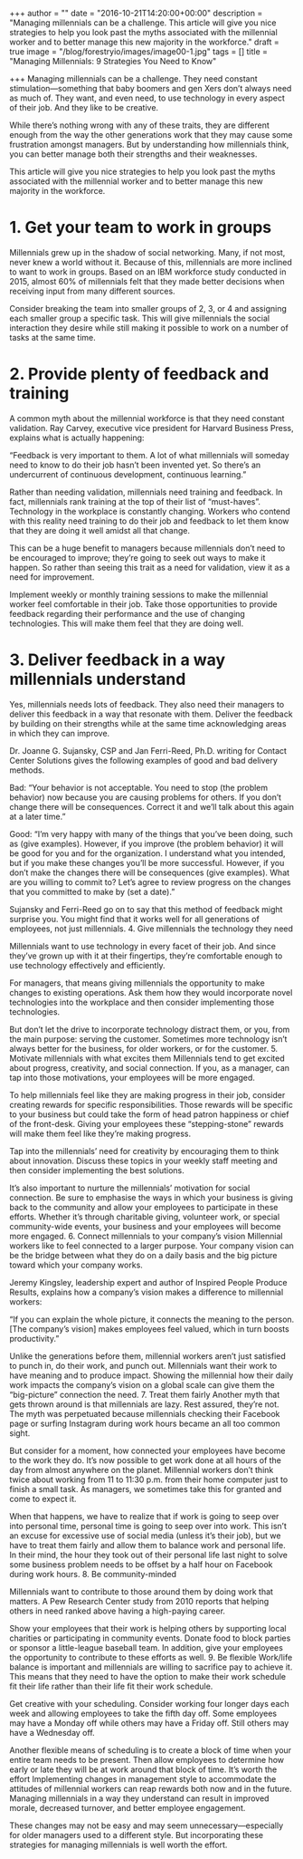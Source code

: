 +++
author = ""
date = "2016-10-21T14:20:00+00:00"
description = "Managing millennials can be a challenge. This article will give you nice strategies to help you look past the myths associated with the millennial worker and to better manage this new majority in the workforce."
draft = true
image = "/blog/forestryio/images/image00-1.jpg"
tags = []
title = "Managing Millennials: 9 Strategies You Need to Know"

+++
Managing millennials can be a challenge. They need constant stimulation—something that baby boomers and gen Xers don’t always need as much of. They want, and even need, to use technology in every aspect of their job. And they like to be creative.

While there’s nothing wrong with any of these traits, they are different enough from the way the other generations work that they may cause some frustration amongst managers. But by understanding how millennials think, you can better manage both their strengths and their weaknesses.

This article will give you nice strategies to help you look past the myths associated with the millennial worker and to better manage this new majority in the workforce.

# 1. Get your team to work in groups
Millennials grew up in the shadow of social networking. Many, if not most, never knew a world without it. Because of this, millennials are more inclined to want to work in groups. Based on an IBM workforce study conducted in 2015, almost 60% of millennials felt that they made better decisions when receiving input from many different sources.

Consider breaking the team into smaller groups of 2, 3, or 4 and assigning each smaller group a specific task. This will give millennials the social interaction they desire while still making it possible to work on a number of tasks at the same time.

# 2. Provide plenty of feedback and training
A common myth about the millennial workforce is that they need constant validation. Ray Carvey, executive vice president for Harvard Business Press, explains what is actually happening:

“Feedback is very important to them. A lot of what millennials will someday need to know to do their job hasn’t been invented yet. So there’s an undercurrent of continuous development, continuous learning.”

Rather than needing validation, millennials need training and feedback. In fact, millennials rank training at the top of their list of “must-haves”. Technology in the workplace is constantly changing. Workers who contend with this reality need training to do their job and feedback to let them know that they are doing it well amidst all that change.

This can be a huge benefit to managers because millennials don’t need to be encouraged to improve; they’re going to seek out ways to make it happen. So rather than seeing this trait as a need for validation, view it as a need for improvement.

Implement weekly or monthly training sessions to make the millennial worker feel comfortable in their job. Take those opportunities to provide feedback regarding their performance and the use of changing technologies. This will make them feel that they are doing well.

# 3. Deliver feedback in a way millennials understand
Yes, millennials needs lots of feedback. They also need their managers to deliver this feedback in a way that resonate with them. Deliver the feedback by building on their strengths while at the same time acknowledging areas in which they can improve.

Dr. Joanne G. Sujansky, CSP and Jan Ferri-Reed, Ph.D. writing for Contact Center Solutions gives the following examples of good and bad delivery methods.

Bad: “Your behavior is not acceptable. You need to stop (the problem behavior) now because you are causing problems for others. If you don’t change there will be consequences. Correct it and we’ll talk about this again at a later time.”

Good: “I’m very happy with many of the things that you’ve been doing, such as (give examples). However, if you improve (the problem behavior) it will be good for you and for the organization. I understand what you intended, but if you make these changes you’ll be more successful. However, if you don’t make the changes there will be consequences (give examples). What are you willing to commit to? Let’s agree to review progress on the changes that you committed to make by (set a date).”

Sujansky and Ferri-Reed go on to say that this method of feedback might surprise you. You might find that it works well for all generations of employees, not just millennials. 
4. Give millennials the technology they need


Millennials want to use technology in every facet of their job. And since they’ve grown up with it at their fingertips, they’re comfortable enough to use technology effectively and efficiently.

For managers, that means giving millennials the opportunity to make changes to existing operations. Ask them how they would incorporate novel technologies into the workplace and then consider implementing those technologies.

But don’t let the drive to incorporate technology distract them, or you, from the main purpose: serving the customer. Sometimes more technology isn’t always better for the business, for older workers, or for the customer.
5. Motivate millennials with what excites them
Millennials tend to get excited about progress, creativity, and social connection. If you, as a manager, can tap into those motivations, your employees will be more engaged.

To help millennials feel like they are making progress in their job, consider creating rewards for specific responsibilities. Those rewards will be specific to your business but could take the form of head patron happiness or chief of the front-desk. Giving your employees these “stepping-stone” rewards will make them feel like they’re making progress.

Tap into the millennials’ need for creativity by encouraging them to think about innovation. Discuss these topics in your weekly staff meeting and then consider implementing the best solutions.

It’s also important to nurture the millennials’ motivation for social connection. Be sure to emphasise the ways in which your business is giving back to the community and allow your employees to participate in these efforts. Whether it’s through charitable giving, volunteer work, or special community-wide events, your business and your employees will become more engaged.
6. Connect millennials to your company’s vision
Millennial workers like to feel connected to a larger purpose. Your company vision can be the bridge between what they do on a daily basis and the big picture toward which your company works.

Jeremy Kingsley, leadership expert and author of Inspired People Produce Results, explains how a company’s vision makes a difference to millennial workers:

“If you can explain the whole picture, it connects the meaning to the person. [The company’s vision] makes employees feel valued, which in turn boosts productivity.”

Unlike the generations before them, millennial workers aren’t just satisfied to punch in, do their work, and punch out. Millennials want their work to have meaning and to produce impact. Showing the millennial how their daily work impacts the company’s vision on a global scale can give them the “big-picture” connection the need.
7. Treat them fairly
Another myth that gets thrown around is that millennials are lazy. Rest assured, they’re not. The myth was perpetuated because millennials checking their Facebook page or surfing Instagram during work hours became an all too common sight.

But consider for a moment, how connected your employees have become to the work they do. It’s now possible to get work done at all hours of the day from almost anywhere on the planet. Millennial workers don’t think twice about working from 11 to 11:30 p.m. from their home computer just to finish a small task. As managers, we sometimes take this for granted and come to expect it.

When that happens, we have to realize that if work is going to seep over into personal time, personal time is going to seep over into work. This isn’t an excuse for excessive use of social media (unless it’s their job), but we have to treat them fairly and allow them to balance work and personal life. In their mind, the hour they took out of their personal life last night to solve some business problem needs to be offset by a half hour on Facebook during work hours.
8. Be community-minded


Millennials want to contribute to those around them by doing work that matters. A Pew Research Center study from 2010 reports that helping others in need ranked above having a high-paying career.



Show your employees that their work is helping others by supporting local charities or participating in community events. Donate food to block parties or sponsor a little-league baseball team. In addition, give your employees the opportunity to contribute to these efforts as well.
9. Be flexible
Work/life balance is important and millennials are willing to sacrifice pay to achieve it. This means that they need to have the option to make their work schedule fit their life rather than their life fit their work schedule.

Get creative with your scheduling. Consider working four longer days each week and allowing employees to take the fifth day off. Some employees may have a Monday off while others may have a Friday off. Still others may have a Wednesday off.

Another flexible means of scheduling is to create a block of time when your entire team needs to be present. Then allow employees to determine how early or late they will be at work around that block of time.
It’s worth the effort
Implementing changes in management style to accommodate the attitudes of millennial workers can reap rewards both now and in the future. Managing millennials in a way they understand can result in improved morale, decreased turnover, and better employee engagement.

These changes may not be easy and may seem unnecessary—especially for older managers used to a different style. But incorporating these strategies for managing millennials is well worth the effort.